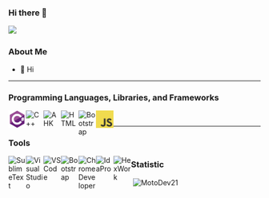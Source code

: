 ### Hi there 👋
![](https://komarev.com/ghpvc/?username=mmoottoo21&color=orange)


### About Me
- 👋 Hi
---
### Programming Languages, Libraries, and Frameworks
<img align="left" alt="CSharp" width="35px" src="https://raw.githubusercontent.com/devicons/devicon/master/icons/csharp/csharp-original.svg" />
<img align="left" alt="C++" width="35px" src="https://miro.medium.com/max/1200/1*C4SccvODYv4SBypJFmYAEw.png" />
<img align="left" alt="AHK" width="35px" src="https://www.postosoft.ru/wp-content/uploads/2021/04/tjPOPhB-768x768.png" />
<img align="left" alt="HTML" width="35px" src="https://cdn.pixabay.com/photo/2017/08/05/11/16/logo-2582748_1280.png" />
<img align="left" alt="Bootstrap" width="35px" src="https://www.devporter.com/public/img/bootstrap-logo.png" />
<img align="left" alt="JavaScript" width="35px" src="https://raw.githubusercontent.com/github/explore/80688e429a7d4ef2fca1e82350fe8e3517d3494d/topics/javascript/javascript.png"
 />  
 
 
---

### Tools
<img align="left" alt="SublimeText" width="35px" src="https://cdn.worldvectorlogo.com/logos/sublime-text.svg" />
<img align="left" alt="VisualStudio" width="35px" src="https://surpreem.com/wp/wp-content/uploads/2019/06/visual_studio_2019_icon.png" />
<img align="left" alt="VSCode" width="35px" src="https://www.clipartmax.com/png/full/240-2409485_open-visual-studio-code-logo.png" />
<img align="left" alt="Bootstrap" width="35px" src="https://www.pngkit.com/png/full/954-9549328_bootstrap-featured-image-bootstrap-3-logo-png.png" />
<img align="left" alt="ChromeDeveloper" width="35px" src="https://clipart-best.com/img/chrome-logo/chrome-logo-clip-art-16.png" />
<img align="left" alt="IdaPro" width="35px" src="https://pbs.twimg.com/media/DWABVxZVAAY5FZe.jpg" />
<img align="left" alt="HexWork" width="35px" src="https://diakov.net/uploads/posts/2016-03/1457280977_hex_workshop.png" />

### Statistic
<p>&nbsp;<img align="center" src="https://github-readme-stats.vercel.app/api?username=MotoDev21&show_icons=true&locale=en" alt="MotoDev21" /></p>
